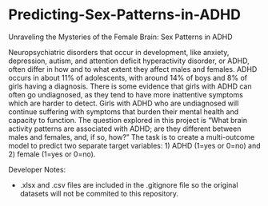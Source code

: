 # Predicting-Sex-Patterns-in-ADHD
Unraveling the Mysteries of the Female Brain: Sex Patterns in ADHD

Neuropsychiatric disorders that occur in development, like anxiety, depression, autism, and attention deficit hyperactivity disorder, or ADHD, often differ in how and to what extent they affect males and females. ADHD occurs in about 11% of adolescents, with around 14% of boys and 8% of girls having a diagnosis. There is some evidence that girls with ADHD can often go undiagnosed, as they tend to have more inattentive symptoms which are harder to detect. Girls with ADHD who are undiagnosed will continue suffering with symptoms that burden their mental health and capacity to function. The question explored in this project is “What brain activity patterns are associated with ADHD; are they different between males and females, and, if so, how?” The task is to create a multi-outcome model to predict two separate target variables: 1) ADHD (1=yes or 0=no) and 2) female (1=yes or 0=no).


Developer Notes:
- .xlsx and .csv files are included in the .gitignore file so the original datasets will not be commited to this repository.

